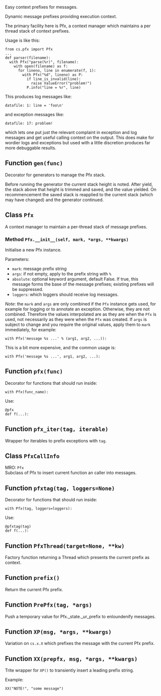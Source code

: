 Easy context prefixes for messages.


Dynamic message prefixes providing execution context.

The primary facility here is Pfx,
a context manager which maintains a per thread stack of context prefixes.

Usage is like this:

    from cs.pfx import Pfx
    ...
    def parser(filename):
      with Pfx("parse(%r)", filename):
        with open(filename) as f:
          for lineno, line in enumerate(f, 1):
            with Pfx("%d", lineno) as P:
              if line_is_invalid(line):
                raise ValueError("problem!")
              P.info("line = %r", line)

This produces log messages like:

    datafile: 1: line = 'foo\n'

and exception messages like:

    datafile: 17: problem!

which lets one put just the relevant complaint in exception and log
messages and get useful calling context on the output.
This does make for wordier logs and exceptions
but used with a little discretion produces far more debuggable results.

## Function `gen(func)`

Decorator for generators to manage the Pfx stack.

Before running the generator the current stack height is
noted.  After yield, the stack above that height is trimmed
and saved, and the value yielded.  On recommencement the saved
stack is reapplied to the current stack (which may have
changed) and the generator continued.

## Class `Pfx`

A context manager to maintain a per-thread stack of message prefixes.

### Method `Pfx.__init__(self, mark, *args, **kwargs)`

Initialise a new Pfx instance.

Parameters:
* `mark`: message prefix string
* `args`: if not empty, apply to the prefix string with `%`
* `absolute`: optional keyword argument, default False. If
  true, this message forms the base of the message prefixes;
  existing prefixes will be suppressed.
* `loggers`: which loggers should receive log messages.

*Note*:
the `mark` and `args` are only combined if the `Pfx` instance gets used,
for example for logging or to annotate an exception.
Otherwise, they are not combined.
Therefore the values interpolated are as they are when the `Pfx` is used,
not necessarily as they were when the `Pfx` was created.
If `args` is subject to change and you require the original values,
apply them to `mark` immediately, for example:

    with Pfx('message %s ...' % (arg1, arg2, ...)):

This is a bit more expensive, and the common usage is:

    with Pfx('message %s ...', arg1, arg2, ...):

## Function `pfx(func)`

Decorator for functions that should run inside:

    with Pfx(func_name):

Use:

    @pfx
    def f(...):

## Function `pfx_iter(tag, iterable)`

Wrapper for iterables to prefix exceptions with `tag`.

## Class `PfxCallInfo`

MRO: `Pfx`  
Subclass of Pfx to insert current function an caller into messages.

## Function `pfxtag(tag, loggers=None)`

Decorator for functions that should run inside:

    with Pfx(tag, loggers=loggers):

Use:

    @pfxtag(tag)
    def f(...):

## Function `PfxThread(target=None, **kw)`

Factory function returning a Thread
which presents the current prefix as context.

## Function `prefix()`

Return the current Pfx prefix.

## Function `PrePfx(tag, *args)`

Push a temporary value for Pfx._state._ur_prefix to enloundenify messages.

## Function `XP(msg, *args, **kwargs)`

Variation on `cs.x.X`
which prefixes the message with the current Pfx prefix.

## Function `XX(prepfx, msg, *args, **kwargs)`

Trite wrapper for `XP()` to transiently insert a leading prefix string.

Example:

    XX("NOTE!", "some message")
